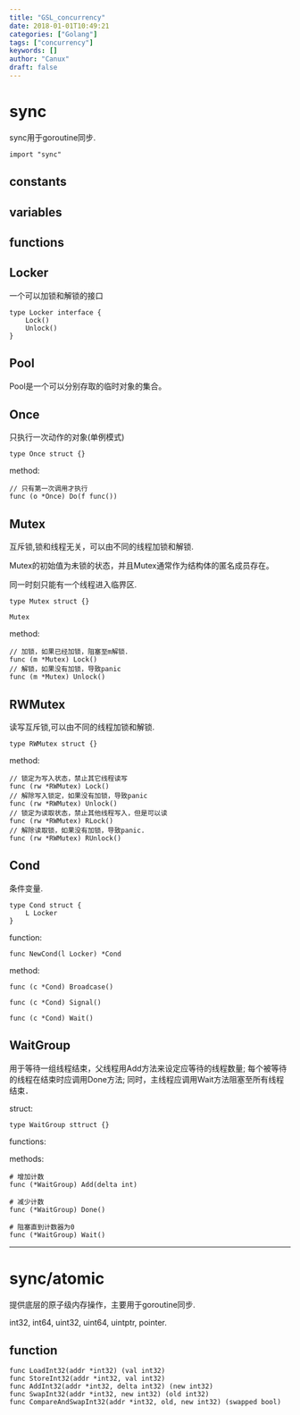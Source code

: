 ```yaml
---
title: "GSL_concurrency"
date: 2018-01-01T10:49:21
categories: ["Golang"]
tags: ["concurrency"]
keywords: []
author: "Canux"
draft: false
---
```


# sync

sync用于goroutine同步.

    import "sync"

## constants

## variables

## functions

## Locker

一个可以加锁和解锁的接口

    type Locker interface {
        Lock()
        Unlock()
    }

## Pool

 Pool是一个可以分别存取的临时对象的集合。

## Once

只执行一次动作的对象(单例模式)

    type Once struct {}

method:

    // 只有第一次调用才执行
    func (o *Once) Do(f func())

## Mutex

互斥锁,锁和线程无关，可以由不同的线程加锁和解锁.

Mutex的初始值为未锁的状态，并且Mutex通常作为结构体的匿名成员存在。

同一时刻只能有一个线程进入临界区.

    type Mutex struct {}

    Mutex

method:

    // 加锁，如果已经加锁，阻塞至m解锁．
    func (m *Mutex) Lock()
    // 解锁，如果没有加锁，导致panic
    func (m *Mutex) Unlock()

## RWMutex

读写互斥锁,可以由不同的线程加锁和解锁.

    type RWMutex struct {}

method:

    // 锁定为写入状态，禁止其它线程读写
    func (rw *RWMutex) Lock()
    // 解除写入锁定，如果没有加锁，导致panic
    func (rw *RWMutex) Unlock()
    // 锁定为读取状态，禁止其他线程写入，但是可以读
    func (rw *RWMutex) RLock()
    // 解除读取锁，如果没有加锁，导致panic.
    func (rw *RWMutex) RUnlock()

## Cond

条件变量.

    type Cond struct {
        L Locker
    }

function:

    func NewCond(l Locker) *Cond

method:

    func (c *Cond) Broadcase()

    func (c *Cond) Signal()

    func (c *Cond) Wait()

## WaitGroup

用于等待一组线程结束，父线程用Add方法来设定应等待的线程数量;
每个被等待的线程在结束时应调用Done方法;
同时，主线程应调用Wait方法阻塞至所有线程结束．

struct:

    type WaitGroup sttruct {}

functions:

methods:

    # 增加计数
    func (*WaitGroup) Add(delta int)

    # 减少计数
    func (*WaitGroup) Done()

    # 阻塞直到计数器为0
    func (*WaitGroup) Wait()

***

# sync/atomic

提供底层的原子级内存操作，主要用于goroutine同步.

int32, int64, uint32, uint64, uintptr, pointer.

## function

    func LoadInt32(addr *int32) (val int32)
    func StoreInt32(addr *int32, val int32)
    func AddInt32(addr *int32, delta int32) (new int32)
    func SwapInt32(addr *int32, new int32) (old int32)
    func CompareAndSwapInt32(addr *int32, old, new int32) (swapped bool)

